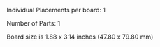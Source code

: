 Individual Placements per board: 1

Number of Parts: 1


Board size is 1.88 x 3.14 inches (47.80 x 79.80 mm)

